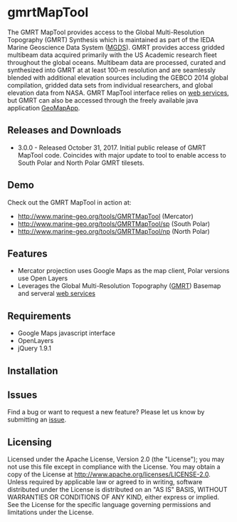 # gmrtMapTool

The GMRT MapTool provides access to the Global Multi-Resolution Topography (GMRT) Synthesis which is maintained as part of the IEDA Marine Geoscience Data System ([MGDS](http://www.marine-geo.org)).  GMRT provides access gridded multibeam data acquired primarily with the US Academic research fleet throughout the global oceans. Multibeam data are processed, curated and synthesized into GMRT at at least 100-m resolution and are seamlessly blended with additional elevation sources including the GEBCO 2014 global compilation, gridded data sets from individual researchers, and global elevation data from NASA. GMRT MapTool interface relies on [web services](http://www.marine-geo.org/tools/web_services.php#gmrt), but GMRT can also be accessed through the freely available java application [GeoMapApp](http://www.geomapapp.org).

## Releases and Downloads

+ 3.0.0 - Released October 31, 2017. Initial public release of GMRT MapTool code.  Coincides with major update to tool to enable access to South Polar and North Polar GMRT tilesets.

## Demo

Check out the GMRT MapTool in action at: 
+ http://www.marine-geo.org/tools/GMRTMapTool (Mercator)
+ http://www.marine-geo.org/tools/GMRTMapTool/sp (South Polar)
+ http://www.marine-geo.org/tools/GMRTMapTool/np (North Polar)


## Features

+ Mercator projection uses Google Maps as the map client, Polar versions use Open Layers
+ Leverages the Global Multi-Resolution Topography ([GMRT](http://gmrt.marine-geo.org)) Basemap and serveral [web services](http://www.marine-geo.org/tools/web_services.php#gmrt)

## Requirements

+ Google Maps javascript interface
+ OpenLayers
+ jQuery 1.9.1

## Installation



## Issues

Find a bug or want to request a new feature? Please let us know by submitting an [issue](https://github.com/mgds/GMRTMapTool/issues).

## Licensing

Licensed under the Apache License, Version 2.0 (the "License"); you may not use this file except in compliance with the License. You may obtain a copy of the License at http://www.apache.org/licenses/LICENSE-2.0. Unless required by applicable law or agreed to in writing, software distributed under the License is distributed on an "AS IS" BASIS, WITHOUT WARRANTIES OR CONDITIONS OF ANY KIND, either express or implied. See the License for the specific language governing permissions and limitations under the License.
